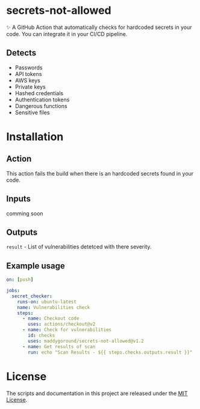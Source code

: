 # secrets-not-allowed
✨ A GitHub Action that automatically checks for hardcoded secrets in your code. You can integrate it in your CI/CD pipeline.

## Detects
* Passwords
* API tokens
* AWS keys
* Private keys
* Hashed credentials
* Authentication tokens
* Dangerous functions
* Sensitive files

# Installation

## Action
This action fails the build when there is an hardcoded secrets found in your code.

## Inputs
comming soon

## Outputs
`result` - List of vulnerabilities detetced with there severity.

## Example usage

```yaml
on: [push]

jobs:
  secret_checker:
    runs-on: ubuntu-latest
    name: Vulnerabilities check
    steps:
      - name: Checkout code
        uses: actions/checkout@v2
      - name: Check for vulnerabilities
        id: checks
        uses: maddygoround/secrets-not-allowed@v1.2
      - name: Get results of scan
        run: echo "Scan Results - ${{ steps.checks.outputs.result }}"
```

# License
The scripts and documentation in this project are released under the [MIT License](LICENSE).